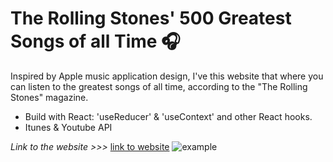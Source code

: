# The Rolling Stones' 500 Greatest Songs of all Time 🎧

Inspired by Apple music application design, I've this website that where you can listen to the
greatest songs of all time, according to the "The Rolling Stones" magazine.

- Build with React: 'useReducer' & 'useContext' and other React hooks.
- Itunes & Youtube API

_Link to the website >>>_
[link to website](https://best-500-songs.herokuapp.com/)
![example](./example.png)
